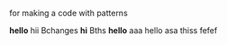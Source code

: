 for making a code with patterns

**hello**
hii
Bchanges
**hi**
Bths
**hello**
aaa
hello
asa
thiss
fefef

